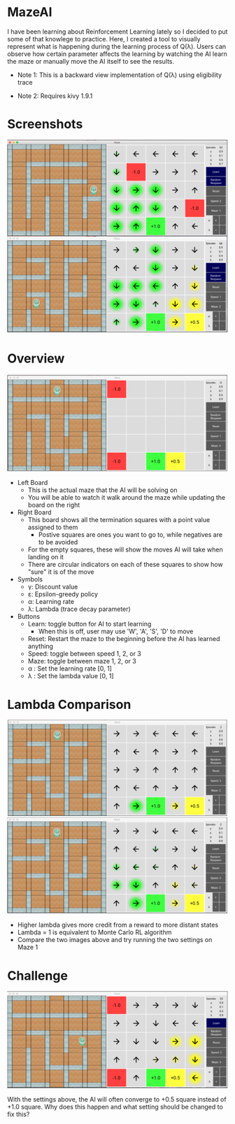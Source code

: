 # MazeAI

I have been learning about Reinforcement Learning lately so I decided to put some of that knowlege to practice. Here, I created a tool to visually represent what is happening during the learning process of Q(λ). Users can observe how certain parameter affects the learning by watching the AI learn the maze or manually move the AI itself to see the results. 

- Note 1: This is a backward view implementation of Q(λ) using eligibility trace

- Note 2: Requires kivy 1.9.1

# Screenshots

![Image 1](https://github.com/vinhvu200/MazeAI/raw/master/DemoImage/screenshots.png "Image 1")

# Overview

![Image 2](https://github.com/vinhvu200/MazeAI/raw/master/DemoImage/overview.png "Image 2")

- Left Board
  - This is the actual maze that the AI will be solving on
  - You will be able to watch it walk around the maze while updating the board on the right
- Right Board
  - This board shows all the termination squares with a point value assigned to them
    - Postive squares are ones you want to go to, while negatives are to be avoided
  - For the empty squares, these will show the moves AI will take when landing on it
  - There are circular indicators on each of these squares to show how "sure" it is of the move
- Symbols
  - γ: Discount value
  - ε: Epsilon-greedy policy
  - α: Learning rate
  - λ: Lambda (trace decay parameter)
- Buttons
  - Learn: toggle button for AI to start learning
    - When this is off, user may use 'W', 'A', 'S', 'D' to move
  - Reset: Restart the maze to the beginning before the AI has learned anything
  - Speed: toggle between speed 1, 2, or 3
  - Maze: toggle between maze 1, 2, or 3
  - α : Set the learning rate [0, 1]
  - λ : Set the lambda value [0, 1]
# Lambda Comparison
![Image 3](https://github.com/vinhvu200/MazeAI/raw/master/DemoImage/low_lambda.png "Image 3")
![Image 4](https://github.com/vinhvu200/MazeAI/raw/master/DemoImage/high_lambda.png "Image 4")

- Higher lambda gives more credit from a reward to more distant states
- Lambda = 1 is equivalent to Monte Carlo RL algorithm
- Compare the two images above and try running the two settings on Maze 1

# Challenge

![Image 5](https://github.com/vinhvu200/MazeAI/raw/master/DemoImage/challenge.png "Image 5")

With the settings above, the AI will often converge to +0.5 square instead of +1.0 square. Why does this happen and what setting should be changed to fix this? 
